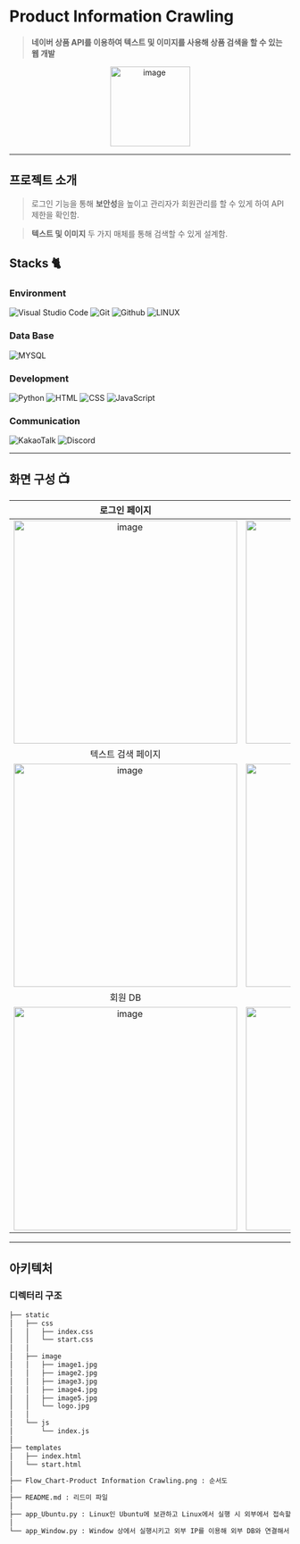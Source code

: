 # Product Information Crawling
> **네이버 상품 API를 이용하여 텍스트 및 이미지를 사용해 상품 검색을 할 수 있는 웹 개발**

<div align="center">
<img width="143" alt="image" src="https://github.com/ansejoon00/Python_Product_Information_Crawling/assets/156414896/8546996b-d978-4167-9ae8-89806792e65f">
<div align="left">

---

## 프로젝트 소개
> 로그인 기능을 통해 **보안성**을 높이고 관리자가 회원관리를 할 수 있게 하여 API 제한을 확인함.

> **텍스트 및 이미지** 두 가지 매체를 통해 검색할 수 있게 설계함.

## Stacks 🐈

### Environment
![Visual Studio Code](https://img.shields.io/badge/Visual%20Studio%20Code-007ACC?style=for-the-badge&logo=Visual%20Studio%20Code&logoColor=white)
![Git](https://img.shields.io/badge/Git-F05032?style=for-the-badge&logo=Git&logoColor=white)
![Github](https://img.shields.io/badge/GitHub-181717?style=for-the-badge&logo=GitHub&logoColor=white)
![LINUX](https://img.shields.io/badge/linux-FCC624?style=for-the-badge&logo=linux&logoColor=black)

### Data Base
![MYSQL](https://img.shields.io/badge/mysql-4479A1?style=for-the-badge&logo=mysql&logoColor=white)

### Development
![Python](https://img.shields.io/badge/Python-3776AB?style=for-the-badge&logo=Python&logoColor=white)
![HTML](https://img.shields.io/badge/HTML-E34F26.svg?&style=for-the-badge&logo=HTML5&logoColor=white)
![CSS](https://img.shields.io/badge/CSS-1572B6.svg?&style=for-the-badge&logo=CSS3&logoColor=white)
![JavaScript](https://img.shields.io/badge/JavaScriipt-F7DF1E.svg?&style=for-the-badge&logo=JavaScript&logoColor=black)

### Communication
![KakaoTalk](https://img.shields.io/badge/Kakao_Talk-FFCD00?style=for-the-badge&logo=kakaotalk&logoColor=black)
![Discord](https://img.shields.io/badge/Discord-5865F2?style=for-the-badge&logo=discord&logoColor=white)

---
## 화면 구성 📺
<div align="center">

| 로그인 페이지 | 회원가입 페이지 |  
| :-------------------------------------------: | :------------: |
| <img width="400" alt="image" src="https://github.com/ansejoon00/Python_Product_Information_Crawling/assets/156414896/c2dd0de0-7977-4fc4-a251-c6ece116a193"> | <img width="400" alt="image" src="https://github.com/ansejoon00/Python_Product_Information_Crawling/assets/156414896/1060dcc5-f9b6-4120-ab72-094b1bc389a8"> |
| 텍스트 검색 페이지 | 이미지 검색 페이지 |  
| <img width="400" alt="image" src="https://github.com/ansejoon00/Python_Product_Information_Crawling/assets/156414896/bedb98f4-2a5e-4a1b-93c2-7aa1ee7837b4"> | <img width="400" alt="image" src="https://github.com/ansejoon00/Python_Product_Information_Crawling/assets/156414896/a3bda27c-51cd-4f7d-92ca-c5abcfb9a044"> |
| 회원 DB | 검색 시 코드 |
| <img width="400" alt="image" src="https://github.com/ansejoon00/Python_Product_Information_Crawling/assets/156414896/0d493256-b873-43b5-a8e2-5a9caca75504"> | <img width="400" alt="image" src="https://github.com/ansejoon00/Python_Product_Information_Crawling/assets/156414896/94ec8fd3-7756-4497-b1ad-da34997b34f9"> |

<div align="left">

---
## 아키텍처

### 디렉터리 구조
```bash
├── static
│   ├── css
│   │   ├── index.css
│   │   └── start.css
│   │ 
│   ├── image
│   │   ├── image1.jpg
│   │   ├── image2.jpg
│   │   ├── image3.jpg
│   │   ├── image4.jpg
│   │   ├── image5.jpg
│   │   └── logo.jpg
│   │  
│   └── js
│       └── index.js
│
├── templates
│   ├── index.html
│   └── start.html
│
├── Flow_Chart-Product Information Crawling.png : 순서도
│
├── README.md : 리드미 파일
│
├── app_Ubuntu.py : Linux인 Ubuntu에 보관하고 Linux에서 실행 시 외부에서 접속할 수 있게 한 Code 
│
└── app_Window.py : Window 상에서 실행시키고 외부 IP를 이용해 외부 DB와 연결해서 사용하게 한 Code

